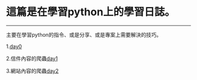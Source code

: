 # 這篇是在學習python上的學習日誌。
------
主要在學習python的指令、或是分享、或是專案上需要解決的技巧。

1.[day0]()

2.信件內容的爬蟲[day1](https://github.com/fogdingding/python-tutorial/blob/master/Day01/day01.md)

3.網站內容的爬蟲[day2](https://github.com/fogdingding/python-tutorial/blob/master/Day02)
